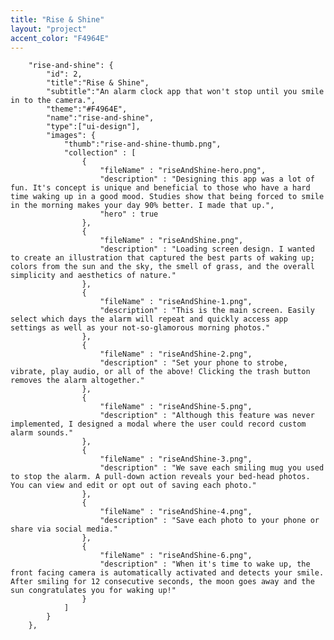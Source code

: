 ```yaml
---
title: "Rise & Shine"
layout: "project"
accent_color: "F4964E"
---
```


        "rise-and-shine": {
            "id": 2,
            "title":"Rise & Shine",
            "subtitle":"An alarm clock app that won't stop until you smile in to the camera.",
            "theme":"#F4964E",
            "name":"rise-and-shine",
            "type":["ui-design"],
            "images": {
                "thumb":"rise-and-shine-thumb.png",
                "collection" : [
                    {
                        "fileName" : "riseAndShine-hero.png",
                        "description" : "Designing this app was a lot of fun. It's concept is unique and beneficial to those who have a hard time waking up in a good mood. Studies show that being forced to smile in the morning makes your day 90% better. I made that up.",
                        "hero" : true
                    },
                    {
                        "fileName" : "riseAndShine.png",
                        "description" : "Loading screen design. I wanted to create an illustration that captured the best parts of waking up; colors from the sun and the sky, the smell of grass, and the overall simplicity and aesthetics of nature."
                    },
                    {
                        "fileName" : "riseAndShine-1.png",
                        "description" : "This is the main screen. Easily select which days the alarm will repeat and quickly access app settings as well as your not-so-glamorous morning photos."
                    },
                    {
                        "fileName" : "riseAndShine-2.png",
                        "description" : "Set your phone to strobe, vibrate, play audio, or all of the above! Clicking the trash button removes the alarm altogether."
                    },
                    {
                        "fileName" : "riseAndShine-5.png",
                        "description" : "Although this feature was never implemented, I designed a modal where the user could record custom alarm sounds."
                    },
                    {
                        "fileName" : "riseAndShine-3.png",
                        "description" : "We save each smiling mug you used to stop the alarm. A pull-down action reveals your bed-head photos. You can view and edit or opt out of saving each photo."
                    },
                    {
                        "fileName" : "riseAndShine-4.png",
                        "description" : "Save each photo to your phone or share via social media."
                    },
                    {
                        "fileName" : "riseAndShine-6.png",
                        "description" : "When it's time to wake up, the front facing camera is automatically activated and detects your smile. After smiling for 12 consecutive seconds, the moon goes away and the sun congratulates you for waking up!"
                    }
                ]
            }
        },
